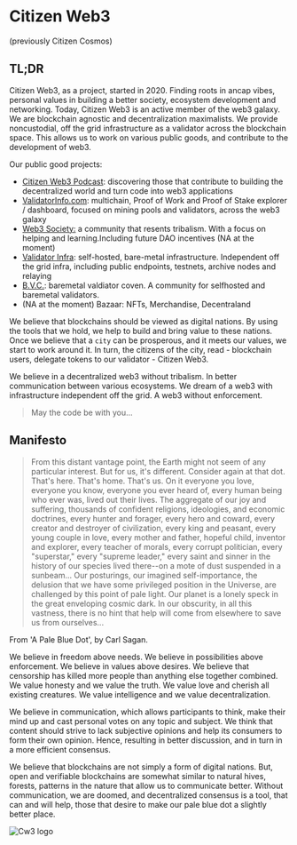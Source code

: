 # Citizen Web3

(previously Citizen Cosmos)

## TL;DR

Citizen Web3, as a project, started in 2020. Finding roots in ancap vibes, personal values in building a better society, ecosystem development and networking. Today, Citizen Web3 is an active member of the web3 galaxy. We are blockchain agnostic and decentralization maximalists. We provide noncustodial, off the grid infrastructure as a validator across the blockchain space. This allows us to work on various public goods, and contribute to the development of web3.  

Our public good projects: 
- [Citizen Web3 Podcast](https://www.citizenweb3.com/episodes): discovering those that contribute to building the decentralized world and turn code into web3 applications
- [ValidatorInfo.com](https://validatorinfo.com): multichain, Proof of Work and Proof of Stake explorer / dashboard, focused on mining pools and validators, across the web3 galaxy 
- [Web3 Society:](https://t.me/web_3_society) a community that resents tribalism. With a focus on helping and learning.Including future DAO incentives (NA at the moment) 
- [Validator Infra](https://www.citizenweb3.com/staking): self-hosted, bare-metal infrastructure. Independent off the grid infra, including public endpoints, testnets, archive nodes and relaying
- [B.V.C.](https://bvc.citizenweb3.com/): baremetal valdiator coven. A community for selfhosted and baremetal validators. 
- (NA at the moment) Bazaar: NFTs, Merchandise, Decentraland 

We believe that blockchains should be viewed as digital nations. By using the tools that we hold, we help to build and bring value to these nations. Once we believe that a `city` can be prosperous, and it meets our values, we start to work around it. In turn, the citizens of the city, read - blockchain users, delegate tokens to our validator - Citizen Web3.

We believe in a decentralized web3 without tribalism. In better communication between various ecosystems. We dream of a web3 with infrastructure independent off the grid. A web3 without enforcement. 

> May the code be with you...   

## Manifesto

> From this distant vantage point, the Earth might not seem of any particular interest. But for us, it's different. Consider again at that dot. That's here. That's home. That's us. On it everyone you love, everyone you know, everyone you ever heard of, every human being who ever was, lived out their lives. The aggregate of our joy and suffering, thousands of confident religions, ideologies, and economic doctrines, every hunter and forager, every hero and coward, every creator and destroyer of civilization, every king and peasant, every young couple in love, every mother and father, hopeful child, inventor and explorer, every teacher of morals, every corrupt politician, every "superstar," every "supreme leader," every saint and sinner in the history of our species lived there--on a mote of dust suspended in a sunbeam... Our posturings, our imagined self-importance, the delusion that we have some privileged position in the Universe, are challenged by this point of pale light. Our planet is a lonely speck in the great enveloping cosmic dark. In our obscurity, in all this vastness, there is no hint that help will come from elsewhere to save us from ourselves...

From 'A Pale Blue Dot', by Carl Sagan.

We believe in freedom above needs. We believe in possibilities above enforcement. We believe in values above desires. We believe that censorship has killed more people than anything else together combined. We value honesty and we value the truth. We value love and cherish all existing creatures. We value intelligence and we value decentralization. 

We believe in communication, which allows participants to think, make their mind up and cast personal votes on any topic and subject. We think that content should strive to lack subjective opinions and help its consumers to form their own opinion. Hence, resulting in better discussion, and in turn in a more efficient consensus. 

We believe that blockchains are not simply a form of digital nations. But, open and verifiable blockchains are somewhat similar to natural hives, forests, patterns in the nature that allow us to communicate better. Without communication, we are doomed, and decentralized consensus is a tool, that can and will help, those that desire to make our pale blue dot a slightly better place. 

![Cw3 logo](https://github.com/citizenweb3/.github/assets/7550961/53c9992c-d949-4a60-aa7a-2884a47a0b9d)
